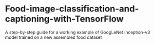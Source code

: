 # Food-image-classification-and-captioning-with-TensorFlow
A step-by-step guide for a working example of GoogLeNet inception-v3 model trained on a new assembled food dataset
